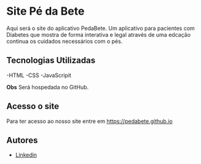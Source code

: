 # Site Pé da Bete
Aqui será o site do aplicativo PedaBete. Um aplicativo para pacientes com Diabetes que mostra de forma interativa e legal  através de uma edcação continua os cuidados necessários com o pés.


## Tecnologias Utilizadas 

-HTML
-CSS
-JavaScripit

**Obs** Será hospedada no GitHub.

## Acesso o site 
Para ter acesso ao nosso site entre em <https://pedabete.github.io>

## Autores 
- [Linkedin](rachelrochafeitoza)

